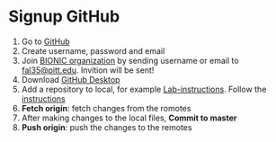 # Signup GitHub

1. Go to [GitHub](https://github.com/)
2. Create username, password and email
3. Join [BIONIC organization](https://github.com/BIONIC-Lab) by sending username or email to fal35@pitt.edu. Invition will be sent!
4. Download [GitHub Desktop](https://desktop.github.com/)
5. Add a repository to local, for example [Lab-instructions](https://github.com/BIONIC-Lab/Lab-Instructions). Follow the [instructions](https://docs.github.com/en/desktop/contributing-and-collaborating-using-github-desktop/cloning-a-repository-from-github-to-github-desktop)
6. **Fetch origin**: fetch changes from the romotes
7. After making changes to the local files, **Commit to master**
8. **Push origin**: push the changes to the remotes

